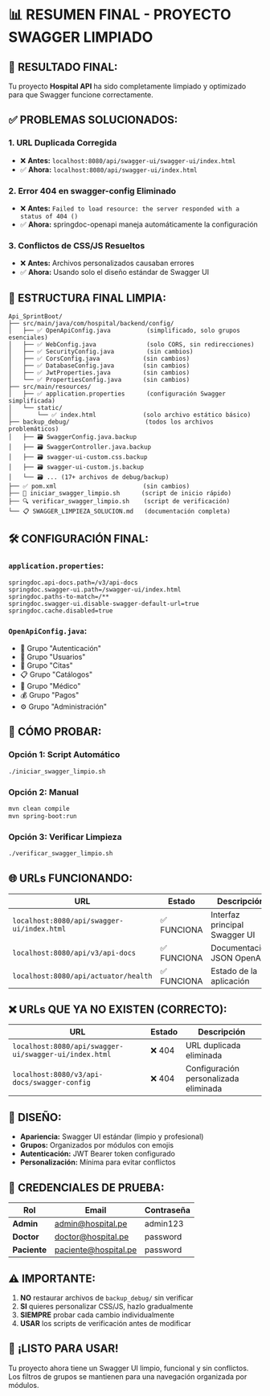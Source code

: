 # 📊 RESUMEN FINAL - PROYECTO SWAGGER LIMPIADO

## 🎯 **RESULTADO FINAL:**

Tu proyecto **Hospital API** ha sido completamente limpiado y optimizado para que Swagger funcione correctamente. 

## ✅ **PROBLEMAS SOLUCIONADOS:**

### 1. **URL Duplicada Corregida**
- ❌ **Antes:** `localhost:8080/api/swagger-ui/swagger-ui/index.html`
- ✅ **Ahora:** `localhost:8080/api/swagger-ui/index.html`

### 2. **Error 404 en swagger-config Eliminado**
- ❌ **Antes:** `Failed to load resource: the server responded with a status of 404 ()`
- ✅ **Ahora:** springdoc-openapi maneja automáticamente la configuración

### 3. **Conflictos de CSS/JS Resueltos**
- ❌ **Antes:** Archivos personalizados causaban errores
- ✅ **Ahora:** Usando solo el diseño estándar de Swagger UI

## 📁 **ESTRUCTURA FINAL LIMPIA:**

```
Api_SprintBoot/
├── src/main/java/com/hospital/backend/config/
│   ├── ✅ OpenApiConfig.java          (simplificado, solo grupos esenciales)
│   ├── ✅ WebConfig.java              (solo CORS, sin redirecciones)
│   ├── ✅ SecurityConfig.java         (sin cambios)
│   ├── ✅ CorsConfig.java            (sin cambios)
│   ├── ✅ DatabaseConfig.java        (sin cambios)
│   ├── ✅ JwtProperties.java         (sin cambios)
│   └── ✅ PropertiesConfig.java      (sin cambios)
├── src/main/resources/
│   ├── ✅ application.properties      (configuración Swagger simplificada)
│   └── static/
│       └── ✅ index.html             (solo archivo estático básico)
├── backup_debug/                     (todos los archivos problemáticos)
│   ├── 🗃️ SwaggerConfig.java.backup
│   ├── 🗃️ SwaggerController.java.backup
│   ├── 🗃️ swagger-ui-custom.css.backup
│   ├── 🗃️ swagger-ui-custom.js.backup
│   └── 🗃️ ... (17+ archivos de debug/backup)
├── ✅ pom.xml                        (sin cambios)
├── 📝 iniciar_swagger_limpio.sh      (script de inicio rápido)
├── 🔍 verificar_swagger_limpio.sh    (script de verificación)
└── 📋 SWAGGER_LIMPIEZA_SOLUCION.md   (documentación completa)
```

## 🛠️ **CONFIGURACIÓN FINAL:**

### `application.properties`:
```properties
springdoc.api-docs.path=/v3/api-docs
springdoc.swagger-ui.path=/swagger-ui/index.html
springdoc.paths-to-match=/**
springdoc.swagger-ui.disable-swagger-default-url=true
springdoc.cache.disabled=true
```

### `OpenApiConfig.java`:
- 🔐 Grupo "Autenticación" 
- 👥 Grupo "Usuarios"
- 📅 Grupo "Citas"
- 📋 Grupo "Catálogos"
- 🏥 Grupo "Médico"
- 💰 Grupo "Pagos"
- ⚙️ Grupo "Administración"

## 🚀 **CÓMO PROBAR:**

### Opción 1: Script Automático
```bash
./iniciar_swagger_limpio.sh
```

### Opción 2: Manual
```bash
mvn clean compile
mvn spring-boot:run
```

### Opción 3: Verificar Limpieza
```bash
./verificar_swagger_limpio.sh
```

## 🌐 **URLs FUNCIONANDO:**

| URL | Estado | Descripción |
|-----|--------|-------------|
| `localhost:8080/api/swagger-ui/index.html` | ✅ FUNCIONA | Interfaz principal Swagger UI |
| `localhost:8080/api/v3/api-docs` | ✅ FUNCIONA | Documentación JSON OpenAPI |
| `localhost:8080/api/actuator/health` | ✅ FUNCIONA | Estado de la aplicación |

## ❌ **URLs QUE YA NO EXISTEN (CORRECTO):**

| URL | Estado | Descripción |
|-----|--------|-------------|
| `localhost:8080/api/swagger-ui/swagger-ui/index.html` | ❌ 404 | URL duplicada eliminada |
| `localhost:8080/v3/api-docs/swagger-config` | ❌ 404 | Configuración personalizada eliminada |

## 🎨 **DISEÑO:**

- **Apariencia:** Swagger UI estándar (limpio y profesional)
- **Grupos:** Organizados por módulos con emojis
- **Autenticación:** JWT Bearer token configurado
- **Personalización:** Mínima para evitar conflictos

## 🔑 **CREDENCIALES DE PRUEBA:**

| Rol | Email | Contraseña |
|-----|-------|------------|
| **Admin** | admin@hospital.pe | admin123 |
| **Doctor** | doctor@hospital.pe | password |
| **Paciente** | paciente@hospital.pe | password |

## ⚠️ **IMPORTANTE:**

1. **NO** restaurar archivos de `backup_debug/` sin verificar
2. **SI** quieres personalizar CSS/JS, hazlo gradualmente
3. **SIEMPRE** probar cada cambio individualmente
4. **USAR** los scripts de verificación antes de modificar

## 🎉 **¡LISTO PARA USAR!**

Tu proyecto ahora tiene un Swagger UI limpio, funcional y sin conflictos. Los filtros de grupos se mantienen para una navegación organizada por módulos.
